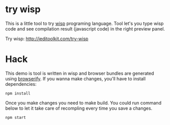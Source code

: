# try wisp

This is a little tool to try [wisp][] programing language. Tool
let's you type wisp code and see compilation result (javascript
code) in the right preview panel.


Try wisp: http://jeditoolkit.com/try-wisp

# Hack

This demo is tool is written in wisp and browser bundles are
generated using [browserify][]. If you wanna make changes,
you'll have to install dependencies:

    npm install


Once you make changes you need to make build. You could run command
below to let it take care of recompling every time you save a changes.

    npm start

[wisp]:https://github.com/Gozala/wisp
[browserify]:http://browserify.org/